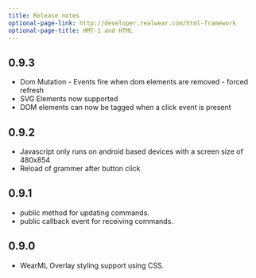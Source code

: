 ```yaml
---
title: Release notes
optional-page-link: http://developer.realwear.com/html-framework
optional-page-title: HMT-1 and HTML
---
```


## 0.9.3

 * Dom Mutation - Events fire when dom elements are removed - forced refresh
 * SVG Elements now supported
 * DOM elements can now be tagged when a click event is present

## 0.9.2

 * Javascript only runs on android based devices with a screen size of 480x854
 * Reload of grammer after button click

 
## 0.9.1

 * public method for updating commands.
 * public callback event for receiving commands.
 
## 0.9.0
 
 * WearML Overlay styling support using CSS.
 
